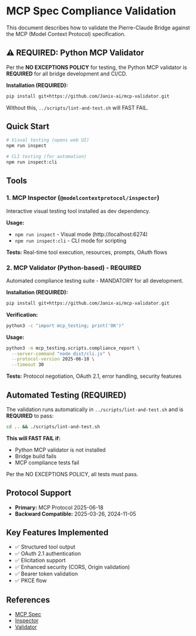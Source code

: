 # MCP Spec Compliance Validation

This document describes how to validate the Pierre-Claude Bridge against the MCP (Model Context Protocol) specification.

## ⚠️ REQUIRED: Python MCP Validator

Per the **NO EXCEPTIONS POLICY** for testing, the Python MCP validator is **REQUIRED** for all bridge development and CI/CD.

**Installation (REQUIRED):**
```bash
pip install git+https://github.com/Janix-ai/mcp-validator.git
```

Without this, `../scripts/lint-and-test.sh` will FAST FAIL.

## Quick Start

```bash
# Visual testing (opens web UI)
npm run inspect

# CLI testing (for automation)
npm run inspect:cli
```

## Tools

### 1. MCP Inspector (`@modelcontextprotocol/inspector`)

Interactive visual testing tool installed as dev dependency.

**Usage:**
- `npm run inspect` - Visual mode (http://localhost:6274)
- `npm run inspect:cli` - CLI mode for scripting

**Tests:** Real-time tool execution, resources, prompts, OAuth flows

### 2. MCP Validator (Python-based) - **REQUIRED**

Automated compliance testing suite - MANDATORY for all development.

**Installation (REQUIRED):**
```bash
pip install git+https://github.com/Janix-ai/mcp-validator.git
```

**Verification:**
```bash
python3 -c "import mcp_testing; print('OK')"
```

**Usage:**
```bash
python3 -m mcp_testing.scripts.compliance_report \
  --server-command "node dist/cli.js" \
  --protocol-version 2025-06-18 \
  --timeout 30
```

**Tests:** Protocol negotiation, OAuth 2.1, error handling, security features

## Automated Testing (REQUIRED)

The validation runs automatically in `../scripts/lint-and-test.sh` and is **REQUIRED** to pass:

```bash
cd .. && ./scripts/lint-and-test.sh
```

**This will FAST FAIL if:**
- Python MCP validator is not installed
- Bridge build fails
- MCP compliance tests fail

Per the NO EXCEPTIONS POLICY, all tests must pass.

## Protocol Support

- **Primary:** MCP Protocol 2025-06-18
- **Backward Compatible:** 2025-03-26, 2024-11-05

## Key Features Implemented

- ✅ Structured tool output
- ✅ OAuth 2.1 authentication
- ✅ Elicitation support
- ✅ Enhanced security (CORS, Origin validation)
- ✅ Bearer token validation
- ✅ PKCE flow

## References

- [MCP Spec](https://modelcontextprotocol.io/specification)
- [Inspector](https://github.com/modelcontextprotocol/inspector)
- [Validator](https://github.com/Janix-ai/mcp-validator)
